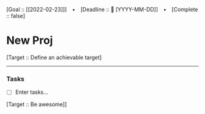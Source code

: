 [Goal :: [[2022-02-23]]]  ⠀•⠀ [Deadline :: 📅 [YYYY-MM-DD]] ⠀•⠀ [Complete :: false]
# New Proj
[Target :: Define an achievable target]

---

### Tasks
- [ ] Enter tasks...

[Target :: Be awesome]]